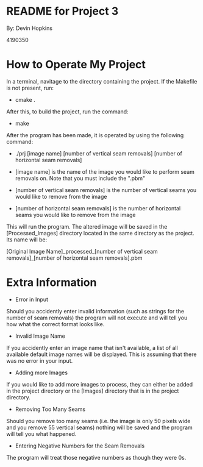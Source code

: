 # README for Project 3
By: Devin Hopkins

4190350

# How to Operate My Project
In a terminal, navitage to the directory containing the project.
If the Makefile is not present, run:

- cmake .

After this, to build the project, run the command:

- make

After the program has been made, it is operated by using the following command:

- ./prj [image name] [number of vertical seam removals] [number of horizontal seam removals]

- [image name] is the name of the image you would like to perform seam removals on. Note that you must include the ".pbm"
- [number of vertical seam removals] is the number of vertical seams you would like to remove from the image
- [number of horizontal seam removals] is the number of horizontal seams you would like to remove from the image

This will run the program. The altered image will be saved in the [Processed_Images] directory located
in the same directory as the project. Its name will be:

[Original Image Name]\_processed\_[number of vertical seam removals]\_[number of horizontal seam removals].pbm

# Extra Information
- Error in Input

Should you accidently enter invalid information (such as strings for the number of seam removals) the program
will not execute and will tell you how what the correct format looks like.

- Invalid Image Name

If you accidently enter an image name that isn't available, a list of all available default image names will
be displayed. This is assuming that there was no error in your input.

- Adding more Images

If you would like to add more images to process, they can either be added in the project directory or the [Images]
directory that is in the project directory.

- Removing Too Many Seams

Should you remove too many seams (i.e. the image is only 50 pixels wide and you remove 55 vertical seams) nothing
will be saved and the program will tell you what happened.

- Entering Negative Numbers for the Seam Removals

The program will treat those negative numbers as though they were 0s.